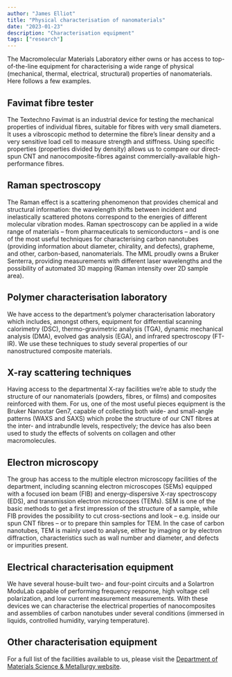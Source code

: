```yaml
---
author: "James Elliot"
title: "Physical characterisation of nanomaterials"
date: "2023-01-23"
description: "Characterisation equipment"
tags: ["research"]
---
```


The Macromolecular Materials Laboratory either owns or has access to top-of-the-line equipment for characterising a wide range of physical (mechanical, thermal, electrical, structural) properties of nanomaterials. Here follows a few examples.

## Favimat fibre tester

The Textechno Favimat is an industrial device for testing the mechanical properties of individual fibres, suitable for fibres with very small diameters. It uses a vibroscopic method to determine the fibre’s linear density and a very sensitive load cell to measure strength and stiffness. Using specific properties (properties divided by density) allows us to compare our direct-spun CNT and nanocomposite-fibres against commercially-available high-performance fibres.

## Raman spectroscopy

The Raman effect is a scattering phenomenon that provides chemical and structural information: the wavelength shifts between incident and inelastically scattered photons correspond to the energies of different molecular vibration modes. Raman spectroscopy can be applied in a wide range of materials – from pharmaceuticals to semiconductors – and is one of the most useful techniques for characterising carbon nanotubes (providing information about diameter, chirality, and defects), grapheme, and other, carbon-based, nanomaterials. The MML proudly owns a Bruker Senterra, providing measurements with different laser wavelengths and the possibility of automated 3D mapping (Raman intensity over 2D sample area).

## Polymer characterisation laboratory

We have access to the department’s polymer characterisation laboratory which includes, amongst others, equipment for differential scanning calorimetry (DSC), thermo-gravimetric analysis (TGA), dynamic mechanical analysis (DMA), evolved gas analysis (EGA), and infrared spectroscopy (FT-IR). We use these techniques to study several properties of our nanostructured composite materials. 

## X-ray scattering techniques

Having access to the departmental X-ray facilities we’re able to study the structure of our nanomaterials (powders, fibres, or films) and composites reinforced with them. For us, one of the most useful pieces equipment is the Bruker Nanostar Gen7, capable of collecting both wide- and small-angle patterns (WAXS and SAXS) which probe the structure of our CNT fibres at the inter- and intrabundle levels, respectively; the device has also been used to study the effects of solvents on collagen and other macromolecules.

## Electron microscopy

The group has access to the multiple electron microscopy facilities of the department, including scanning electron microscopes (SEMs) equipped with a focused ion beam (FIB) and energy-dispersive X-ray spectroscopy (EDS), and transmission electron microscopes (TEMs). SEM is one of the basic methods to get a first impression of the structure of a sample, while FIB provides the possibility to cut cross-sections and look – e.g. inside our spun CNT fibres – or to prepare thin samples for TEM. In the case of carbon nanotubes, TEM is mainly used to analyse, either by imaging or by electron diffraction, characteristics such as wall number and diameter, and defects or impurities present. 

## Electrical characterisation equipment

We have several house-built two- and four-point circuits and a Solartron ModuLab capable of performing frequency response, high voltage cell polarization, and low current measurement measurements. With these devices we can characterise the electrical properties of nanocomposites and assemblies of carbon nanotubes under several conditions (immersed in liquids, controlled humidity, varying temperature).

## Other characterisation equipment

For a full list of the facilities available to us, please visit the [Department of Materials Science & Metallurgy website](http://www.msm.cam.ac.uk/).